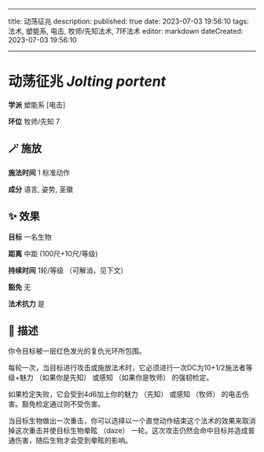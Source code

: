 
---
title: 动荡征兆
description: 
published: true
date: 2023-07-03 19:56:10
tags: 法术, 塑能系, 电击, 牧师/先知法术, 7环法术
editor: markdown
dateCreated: 2023-07-03 19:56:10

---

# **动荡征兆** *Jolting portent*

**学派** 塑能系 \[电击\] 

**环位** 牧师/先知 7

## 🪄 施放

**施法时间** 1 标准动作

**成分** 语言, 姿势, 圣徽

## ✨ 效果 

**目标** 一名生物 

**距离** 中距 (100尺+10尺/等级)  

**持续时间** 1轮/等级 （可解消，见下文） 

**豁免** 无

**法术抗力** 是

## 📖 描述

你令目标被一层红色发光的复仇光环所包围。

每轮一次，当目标进行攻击或施放法术时，它必须进行一次DC为10+1/2施法者等级+魅力 （如果你是先知） 或感知 （如果你是牧师） 的强韧检定。

如果检定失败，它会受到4d6加上你的魅力 （先知） 或感知 （牧师） 的电击伤害。豁免检定通过则不受伤害。

当目标生物做出一次重击，你可以选择以一个直觉动作结束这个法术的效果来取消掉这次重击并使目标生物晕眩 （daze） 一轮。这次攻击仍然会命中目标并造成普通伤害，随后生物才会受到晕眩的影响。
    